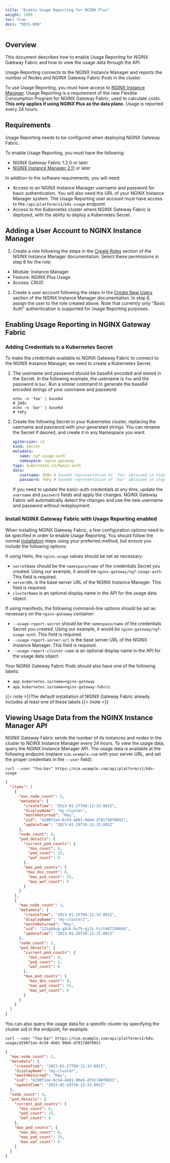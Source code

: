 ```yaml
---
title: "Enable Usage Reporting for NGINX Plus"
weight: 1000
toc: true
docs: "DOCS-000"
---
```


## Overview

This document describes how to enable Usage Reporting for NGINX Gateway Fabric and how to view the usage data through the API.

Usage Reporting connects to the NGINX Instance Manager and reports the number of Nodes and NGINX Gateway Fabric Pods in the cluster.

To use Usage Reporting, you must have access to [NGINX Instance Manager](https://www.f5.com/products/nginx/instance-manager). Usage Reporting is a requirement of the new Flexible Consumption Program for NGINX Gateway Fabric, used to calculate costs. **This only applies if using NGINX Plus as the data plane.** Usage is reported every 24 hours.

## Requirements

Usage Reporting needs to be configured when deploying NGINX Gateway Fabric.

To enable Usage Reporting, you must have the following:

- NGINX Gateway Fabric 1.2.0 or later
- [NGINX Instance Manager 2.11](https://docs.nginx.com/nginx-management-suite) or later

In addition to the software requirements, you will need:

- Access to an NGINX Instance Manager username and password for basic authentication. You will also need the URL of your NGINX Instance Manager system. The Usage Reporting user account must have access to the `/api/platform/v1/k8s-usage` endpoint.
- Access to the Kubernetes cluster where NGINX Gateway Fabric is deployed, with the ability to deploy a Kubernetes Secret.

## Adding a User Account to NGINX Instance Manager

1. Create a role following the steps in the [Create Roles](https://docs.nginx.com/nginx-management-suite/admin-guides/rbac/create-roles/) section of the NGINX Instance Manager documentation. Select these permissions in step 6 for the role:

- Module: Instance Manager
- Feature: NGINX Plus Usage
- Access: CRUD

1. Create a user account following the steps in the [Create New Users](https://docs.nginx.com/nginx-management-suite/admin-guides/authentication/basic-authentication/#create-users) section of the NGINX Instance Manager documentation. In step 6, assign the user to the role created above. Note that currently only "Basic Auth" authentication is supported for Usage Reporting purposes.

## Enabling Usage Reporting in NGINX Gateway Fabric

### Adding Credentials to a Kubernetes Secret

To make the credentials available to NGINX Gateway Fabric to connect to the NGINX Instance Manager, we need to create a Kubernetes Secret.

1. The username and password should be base64 encoded and stored in the Secret. In the following example, the username is `foo` and the password is `bar`. Run a similar command to generate the base64 encoded strings of your username and password:

   ```shell
   echo -n 'foo' | base64
   # Zm9v
   echo -n 'bar' | base64
   # YmFy
   ```

1. Create the following Secret in your Kubernetes cluster, replacing the username and password with your generated strings. You can rename the Secret if desired, and create it in any Namespace you want.

   ```yaml
   apiVersion: v1
   kind: Secret
   metadata:
      name: ngf-usage-auth
      namespace: nginx-gateway
   type: kubernetes.io/basic-auth
   data:
      username: Zm9v # base64 representation of 'foo' obtained in step 1
      password: YmFy # base64 representation of 'bar' obtained in step 1
   ```

   If you need to update the basic-auth credentials at any time, update the `username` and `password` fields and apply the changes. NGINX Gateway Fabric will automatically detect the changes and use the new username and password without redeployment.

### Install NGINX Gateway Fabric with Usage Reporting enabled

When installing NGINX Gateway Fabric, a few configuration options need to be specified in order to enable Usage Reporting. You should follow the normal [installation](https://docs.nginx.com/nginx-gateway-fabric/installation/) steps using your preferred method, but ensure you include the following options:

If using Helm, the `nginx.usage` values should be set as necessary:

- `secretName` should be the `namespace/name` of the credentials Secret you created. Using our example, it would be `nginx-gateway/ngf-usage-auth`. This field is required.
- `serverURL` is the base server URL of the NGINX Instance Manager. This field is required.
- `clusterName` is an optional display name in the API for the usage data object.

If using manifests, the following command-line options should be set as necessary on the `nginx-gateway` container:

- `--usage-report-secret` should be the `namespace/name` of the credentials Secret you created. Using our example, it would be `nginx-gateway/ngf-usage-auth`. This field is required.
- `--usage-report-server-url` is the base server URL of the NGINX Instance Manager. This field is required.
- `--usage-report-cluster-name` is an optional display name in the API for the usage data object.

Your NGINX Gateway Fabric Pods should also have one of the following labels:

- `app.kubernetes.io/name=nginx-gateway`
- `app.kubernetes.io/name=nginx-gateway-fabric`

{{< note >}}The default installation of NGINX Gateway Fabric already includes at least one of these labels.{{< /note >}}

## Viewing Usage Data from the NGINX Instance Manager API

NGINX Gateway Fabric sends the number of its instances and nodes in the cluster to NGINX Instance Manager every 24 hours. To view the usage data, query the NGINX Instance Manager API. The usage data is available at the following endpoint (replace `nim.example.com` with your server URL, and set the proper credentials in the `--user` field):

```shell
curl --user "foo:bar" https://nim.example.com/api/platform/v1/k8s-usage
```

```json
{
  "items": [
    {
      "max_node_count": 5,
      "metadata": {
        "createTime": "2023-01-27T09:12:33.001Z",
        "displayName": "my-cluster",
        "monthReturned": "May",
        "uid": "d290f1ee-6c54-4b01-90e6-d701748f0851",
        "updateTime": "2023-01-29T10:12:33.001Z"
      },
      "node_count": 4,
      "pod_details": {
        "current_pod_counts": {
          "dos_count": 0,
          "pod_count": 15,
          "waf_count": 0
        },
        "max_pod_counts": {
         "max_dos_count": 0,
          "max_pod_count": 25,
          "max_waf_count": 0
        }
      }
    },
    {
      "max_node_count": 3,
      "metadata": {
        "createTime": "2023-01-25T09:12:33.001Z",
        "displayName": "my-cluster2",
        "monthReturned": "May",
        "uid": "12tgb8ug-g8ik-bs7h-gj3j-hjitk672946hb",
        "updateTime": "2023-01-26T10:12:33.001Z"
      },
      "node_count": 3,
      "pod_details": {
        "current_pod_counts": {
          "dos_count": 0,
          "pod_count": 5,
          "waf_count": 0
        },
        "max_pod_counts": {
          "max_dos_count": 0,
          "max_pod_count": 15,
          "max_waf_count": 0
        }
      }
    }
  ]
}
```

You can also query the usage data for a specific cluster by specifying the cluster uid in the endpoint, for example:

```shell
curl --user "foo:bar" https://nim.example.com/api/platform/v1/k8s-usage/d290f1ee-6c54-4b01-90e6-d701748f0851
```

```json
{
  "max_node_count": 5,
  "metadata": {
    "createTime": "2023-01-27T09:12:33.001Z",
    "displayName": "my-cluster",
    "monthReturned": "May",
    "uid": "d290f1ee-6c54-4b01-90e6-d701748f0851",
    "updateTime": "2023-01-29T10:12:33.001Z"
  },
  "node_count": 4,
  "pod_details": {
    "current_pod_counts": {
      "dos_count": 0,
      "pod_count": 15,
      "waf_count": 0
    },
    "max_pod_counts": {
      "max_dos_count": 0,
      "max_pod_count": 25,
      "max_waf_count": 0
    }
  }
}
```
